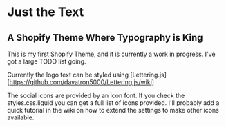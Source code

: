 Just the Text
==============
A Shopify Theme Where Typography is King
----------------------------------------

This is my first Shopify Theme, and it is currently a work in progress. I've got a large TODO list going. 

Currently the logo text can be styled using [Lettering.js][https://github.com/davatron5000/Lettering.js/wiki]

The social icons are provided by an icon font. If you check the styles.css.liquid you can get a full list of icons provided.
I'll probably add a quick tutorial in the wiki on how to extend the settings to make other icons available.
